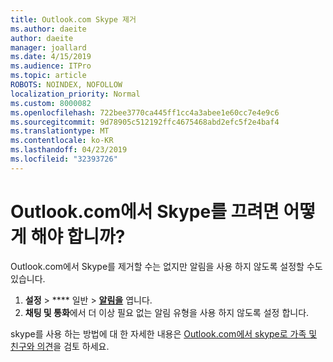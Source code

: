 ```yaml
---
title: Outlook.com Skype 제거
ms.author: daeite
author: daeite
manager: joallard
ms.date: 4/15/2019
ms.audience: ITPro
ms.topic: article
ROBOTS: NOINDEX, NOFOLLOW
localization_priority: Normal
ms.custom: 8000082
ms.openlocfilehash: 722bee3770ca445ff1cc4a3abee1e60cc7e4e9c6
ms.sourcegitcommit: 9d78905c512192ffc4675468abd2efc5f2e4baf4
ms.translationtype: MT
ms.contentlocale: ko-KR
ms.lasthandoff: 04/23/2019
ms.locfileid: "32393726"
---
```

# <a name="how-do-i-turn-off-skype-in-outlookcom"></a>Outlook.com에서 Skype를 끄려면 어떻게 해야 합니까?

Outlook.com에서 Skype를 제거할 수는 없지만 알림을 사용 하지 않도록 설정할 수도 있습니다.

1. **설정** > **** 일반 > **[알림을](https://go.microsoft.com/fwlink/?linkid=2031594)** 엽니다. 
2. **채팅 및 통화**에서 더 이상 필요 없는 알림 유형을 사용 하지 않도록 설정 합니다.

skype를 사용 하는 방법에 대 한 자세한 내용은 [Outlook.com에서 skype로 가족 및 친구와 의견](https://support.office.com/article/83c6a5b1-3921-479c-b9e9-e753ce59c1fa)을 검토 하세요.